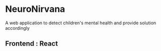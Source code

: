 # NeuroNirvana
A web application to detect children's mental health and provide solution accordingly

## Frontend : React
